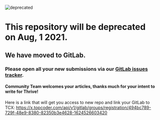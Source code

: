 ![deprecated](https://user-images.githubusercontent.com/5585002/123118871-afae3f00-d44b-11eb-82ff-3d8a008e3bda.png)

# This repository will be deprecated on Aug, 1 2021.
## We have moved to GitLab.
### Please open all your new submissions via our [GitLab issues tracker](https://gitlab.com/topcoder-thrive/article-submit/-/issues).
#### Community Team welcomes your articles, thanks much for your intent to write for Thrive!
Here is a link that will get you access to new repo and link your GitLab to TCX:
https://x.topcoder.com/api/v1/gitlab/groups/registration/494bc789-729f-48e9-8380-82350b3e4628-1624526603420
